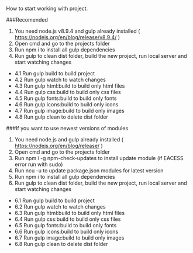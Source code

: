 How to start working with project.

###Recomended
1. You need node.js v8.9.4 and gulp already installed ( https://nodejs.org/en/blog/release/v8.9.4/ )
2. Open cmd and go to the projects folder
3. Run npm i to install all gulp dependencies
4. Run gulp to clean dist folder, build the new project, run local server and start watching changes
- 4.1 Run gulp build to build project
- 4.2 Run gulp watch to watch changes
- 4.3 Run gulp html:build to build only html files
- 4.4 Run gulp css:build to build only css files
- 4.5 Run gulp fonts:build to build only fonts
- 4.6 Run gulp icons:build to build only icons
- 4.7 Run gulp image:build to build only images
- 4.8 Run gulp clean to delete dist folder

###If you want to use newest versions of modules
1. You need node.js and gulp already installed ( https://nodejs.org/en/blog/release/ )
2. Open cmd and go to the projects folder
3. Run npm i -g npm-check-updates to install update module (if EACESS error run with sudo)
4. Run ncu -u to update package.json modules for latest version
5. Run npm i to install all gulp dependencies
6. Run gulp to clean dist folder, build the new project, run local server and start watching changes
- 6.1 Run gulp build to build project
- 6.2 Run gulp watch to watch changes
- 6.3 Run gulp html:build to build only html files
- 6.4 Run gulp css:build to build only css files
- 6.5 Run gulp fonts:build to build only fonts
- 6.6 Run gulp icons:build to build only icons
- 6.7 Run gulp image:build to build only images
- 6.8 Run gulp clean to delete dist folder
